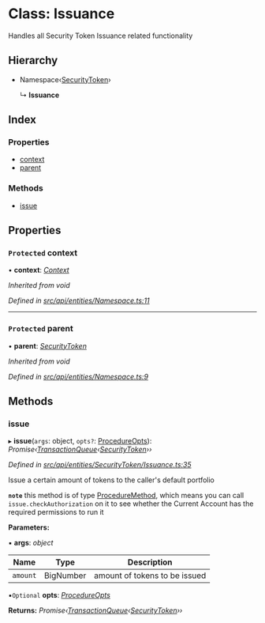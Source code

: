 # Class: Issuance

Handles all Security Token Issuance related functionality

## Hierarchy

* Namespace‹[SecurityToken](securitytoken.md)›

  ↳ **Issuance**

## Index

### Properties

* [context](issuance.md#protected-context)
* [parent](issuance.md#protected-parent)

### Methods

* [issue](issuance.md#issue)

## Properties

### `Protected` context

• **context**: *[Context](context.md)*

*Inherited from void*

*Defined in [src/api/entities/Namespace.ts:11](https://github.com/PolymathNetwork/polymesh-sdk/blob/56921667/src/api/entities/Namespace.ts#L11)*

___

### `Protected` parent

• **parent**: *[SecurityToken](securitytoken.md)*

*Inherited from void*

*Defined in [src/api/entities/Namespace.ts:9](https://github.com/PolymathNetwork/polymesh-sdk/blob/56921667/src/api/entities/Namespace.ts#L9)*

## Methods

###  issue

▸ **issue**(`args`: object, `opts?`: [ProcedureOpts](../interfaces/procedureopts.md)): *Promise‹[TransactionQueue](transactionqueue.md)‹[SecurityToken](securitytoken.md)››*

*Defined in [src/api/entities/SecurityToken/Issuance.ts:35](https://github.com/PolymathNetwork/polymesh-sdk/blob/56921667/src/api/entities/SecurityToken/Issuance.ts#L35)*

Issue a certain amount of tokens to the caller's default portfolio

**`note`** this method is of type [ProcedureMethod](../interfaces/proceduremethod.md), which means you can call `issue.checkAuthorization`
  on it to see whether the Current Account has the required permissions to run it

**Parameters:**

▪ **args**: *object*

Name | Type | Description |
------ | ------ | ------ |
`amount` | BigNumber | amount of tokens to be issued  |

▪`Optional`  **opts**: *[ProcedureOpts](../interfaces/procedureopts.md)*

**Returns:** *Promise‹[TransactionQueue](transactionqueue.md)‹[SecurityToken](securitytoken.md)››*
